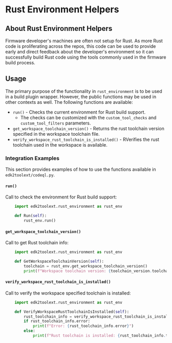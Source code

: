 # Rust Environment Helpers

## About Rust Environment Helpers

Firmware developer's machines are often not setup for Rust. As more Rust code is proliferating across the repos, this
code can be used to provide early and direct feedback about the developer's environment so it can successfully build
Rust code using the tools commonly used in the firmware build process.

## Usage

The primary purpose of the functionality in `rust_environment` is to be used in a build plugin wrapper. However, the
public functions may be used in other contexts as well. The following functions are available:

- `run()` - Checks the current environment for Rust build support.
  - The checks can be customized with the `custom_tool_checks` and `custom_tool_filters` parameters.
- `get_workspace_toolchain_version()` - Returns the rust toolchain version specified in the workspace toolchain file.
- `verify_workspace_rust_toolchain_is_installed()` - RVerifies the rust toolchain used in the workspace is available.

### Integration Examples

This section provides examples of how to use the functions available in `edk2toolext/codeql.py`.

#### `run()`

Call to check the environment for Rust build support:

```python
    import edk2toolext.rust_environment as rust_env

    def Run(self):
        rust_env.run()
```

#### `get_workspace_toolchain_version()`

Call to get Rust toolchain info:

```python
    import edk2toolext.rust_environment as rust_env

    def GetWorkspaceToolchainVersion(self):
        toolchain = rust_env.get_workspace_toolchain_version()
        print(f"Workspace toolchain version: {toolchain_version.toolchain}")
```

#### `verify_workspace_rust_toolchain_is_installed()`

Call to verify the workspace specified toolchain is installed:

```python
    import edk2toolext.rust_environment as rust_env

    def VerifyWorkspaceRustToolchainIsInstalled(self):
        rust_toolchain_info = verify_workspace_rust_toolchain_is_installed()
        if rust_toolchain_info.error:
            print(f"Error: {rust_toolchain_info.error}")
        else:
            print(f"Rust toolchain is installed: {rust_toolchain_info.toolchain}")
```
